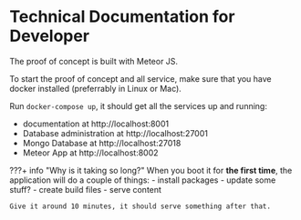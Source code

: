 # Technical Documentation for Developer
The proof of concept is built with Meteor JS.

To start the proof of concept and all service, make sure that you have docker installed (preferrably in Linux or Mac).

Run `docker-compose up`, it should get all the services up and running:

- documentation at http://localhost:8001
- Database administration at http://localhost:27001
- Mongo Database at http://localhost:27018
- Meteor App at http://localhost:8002

???+ info "Why is it taking so long?"
    When you boot it for **the first time**, the application will do a couple of things:
    - install packages
    - update some stuff?
    - create build files
    - serve content

    Give it around 10 minutes, it should serve something after that.